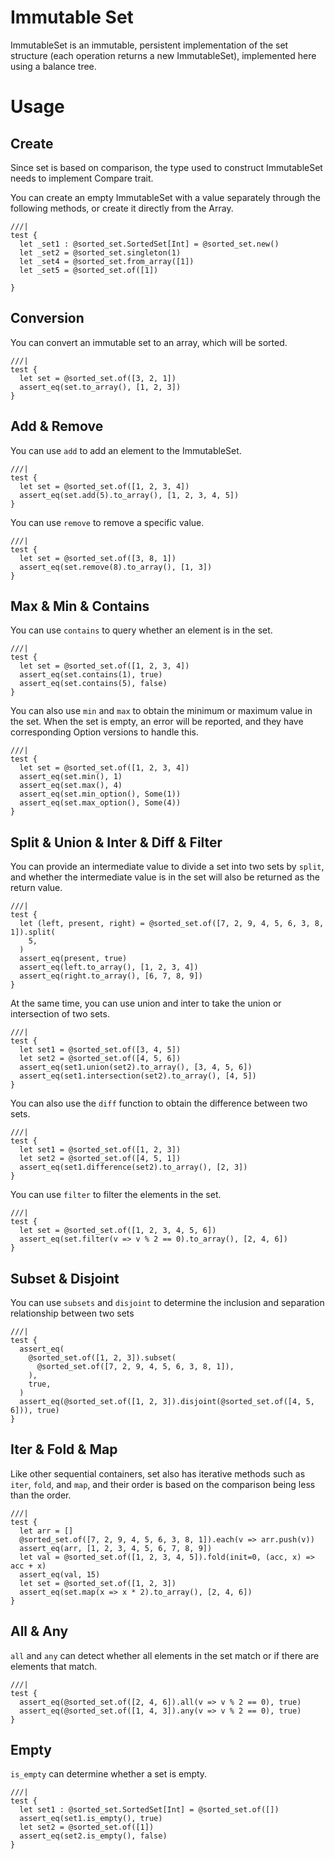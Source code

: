 # Immutable Set

ImmutableSet is an immutable, persistent implementation of the set structure (each operation returns a new ImmutableSet), implemented here using a balance tree.

# Usage

## Create

Since set is based on comparison, the type used to construct ImmutableSet needs to implement Compare trait.

You can create an empty ImmutableSet with a value separately through the following methods, or create it directly from the Array.

```moonbit
///|
test {
  let _set1 : @sorted_set.SortedSet[Int] = @sorted_set.new()
  let _set2 = @sorted_set.singleton(1)
  let _set4 = @sorted_set.from_array([1])
  let _set5 = @sorted_set.of([1])

}
```

## Conversion

You can convert an immutable set to an array, which will be sorted.

```moonbit
///|
test {
  let set = @sorted_set.of([3, 2, 1])
  assert_eq(set.to_array(), [1, 2, 3])
}
```

## Add & Remove

You can use `add` to add an element to the ImmutableSet.

```moonbit
///|
test {
  let set = @sorted_set.of([1, 2, 3, 4])
  assert_eq(set.add(5).to_array(), [1, 2, 3, 4, 5])
}
```

You can use `remove` to remove a specific value.

```moonbit
///|
test {
  let set = @sorted_set.of([3, 8, 1])
  assert_eq(set.remove(8).to_array(), [1, 3])
}
```

## Max & Min & Contains

You can use `contains` to query whether an element is in the set.

```moonbit
///|
test {
  let set = @sorted_set.of([1, 2, 3, 4])
  assert_eq(set.contains(1), true)
  assert_eq(set.contains(5), false)
}
```

You can also use `min` and `max` to obtain the minimum or maximum value in the set. When the set is empty, an error will be reported, and they have corresponding Option versions to handle this.

```moonbit
///|
test {
  let set = @sorted_set.of([1, 2, 3, 4])
  assert_eq(set.min(), 1)
  assert_eq(set.max(), 4)
  assert_eq(set.min_option(), Some(1))
  assert_eq(set.max_option(), Some(4))
}
```

## Split & Union & Inter & Diff & Filter

You can provide an intermediate value to divide a set into two sets by `split`, and whether the intermediate value is in the set will also be returned as the return value.

```moonbit
///|
test {
  let (left, present, right) = @sorted_set.of([7, 2, 9, 4, 5, 6, 3, 8, 1]).split(
    5,
  )
  assert_eq(present, true)
  assert_eq(left.to_array(), [1, 2, 3, 4])
  assert_eq(right.to_array(), [6, 7, 8, 9])
}
```

At the same time, you can use union and inter to take the union or intersection of two sets.

```moonbit
///|
test {
  let set1 = @sorted_set.of([3, 4, 5])
  let set2 = @sorted_set.of([4, 5, 6])
  assert_eq(set1.union(set2).to_array(), [3, 4, 5, 6])
  assert_eq(set1.intersection(set2).to_array(), [4, 5])
}
```

You can also use the `diff` function to obtain the difference between two sets.

```moonbit
///|
test {
  let set1 = @sorted_set.of([1, 2, 3])
  let set2 = @sorted_set.of([4, 5, 1])
  assert_eq(set1.difference(set2).to_array(), [2, 3])
}
```

You can use `filter` to filter the elements in the set.

```moonbit
///|
test {
  let set = @sorted_set.of([1, 2, 3, 4, 5, 6])
  assert_eq(set.filter(v => v % 2 == 0).to_array(), [2, 4, 6])
}
```

## Subset & Disjoint

You can use `subsets` and `disjoint` to determine the inclusion and separation relationship between two sets

```moonbit
///|
test {
  assert_eq(
    @sorted_set.of([1, 2, 3]).subset(
      @sorted_set.of([7, 2, 9, 4, 5, 6, 3, 8, 1]),
    ),
    true,
  )
  assert_eq(@sorted_set.of([1, 2, 3]).disjoint(@sorted_set.of([4, 5, 6])), true)
}
```

## Iter & Fold & Map

Like other sequential containers, set also has iterative methods such as `iter`, `fold`, and `map`, and their order is based on the comparison being less than the order.

```moonbit
///|
test {
  let arr = []
  @sorted_set.of([7, 2, 9, 4, 5, 6, 3, 8, 1]).each(v => arr.push(v))
  assert_eq(arr, [1, 2, 3, 4, 5, 6, 7, 8, 9])
  let val = @sorted_set.of([1, 2, 3, 4, 5]).fold(init=0, (acc, x) => acc + x)
  assert_eq(val, 15)
  let set = @sorted_set.of([1, 2, 3])
  assert_eq(set.map(x => x * 2).to_array(), [2, 4, 6])
}
```

## All & Any

`all` and `any` can detect whether all elements in the set match or if there are elements that match.

```moonbit
///|
test {
  assert_eq(@sorted_set.of([2, 4, 6]).all(v => v % 2 == 0), true)
  assert_eq(@sorted_set.of([1, 4, 3]).any(v => v % 2 == 0), true)
}
```

## Empty

`is_empty` can determine whether a set is empty.

```moonbit
///|
test {
  let set1 : @sorted_set.SortedSet[Int] = @sorted_set.of([])
  assert_eq(set1.is_empty(), true)
  let set2 = @sorted_set.of([1])
  assert_eq(set2.is_empty(), false)
}
```

